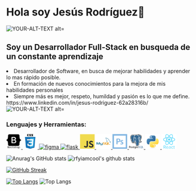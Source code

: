

##                            <h1 class="text-center d-flex"> Hola soy Jesús Rodríguez👋 </h1>

<picture class="w-25">
 <source media="(prefers-color-scheme: dark) alt="bootstrap" width="400" height="400"" srcset="https://github.com/jesuse2r/jesuse2r/assets/119432601/771a4b21-8f8e-45ad-95b8-c45334babe98">
 <source media="(prefers-color-scheme: light) alt="bootstrap" width="400" height="400"" srcset="https://github.com/jesuse2r/jesuse2r/assets/119432601/771a4b21-8f8e-45ad-95b8-c45334babe98">
 <img alt="YOUR-ALT-TEXT alt="bootstrap" width="400" height="400" " src="https://github.com/jesuse2r/jesuse2r/assets/119432601/771a4b21-8f8e-45ad-95b8-c45334babe98">
  
</picture>
 


## Soy un Desarrollador Full-Stack en busqueda de un constante aprendizaje
<li>Desarrollador de Software, en busca de mejorar habilidades y aprender lo mas rápido posible.</li>
  <li> En formación de nuevos conocimientos para la mejora de mis habilidades personales</li>
<li>Siempre más es mejor, respeto, humildad y pasión es lo que me define.</li>


<link>https://www.linkedin.com/in/jesus-rodriguez-62a28316b/</link>
<i class="fa-brands fa-linkedin"></i>
<picture>
 <source media="(prefers-color-scheme: dark)alt="bootstrap" width="50" height="50"" srcset="https://upload.wikimedia.org/wikipedia/commons/c/ca/LinkedIn_logo_initials.png">
 <source media="(prefers-color-scheme: light) alt="bootstrap" width="50" height="50"" srcset="https://upload.wikimedia.org/wikipedia/commons/c/ca/LinkedIn_logo_initials.png">
 <img alt="YOUR-ALT-TEXT alt="bootstrap" width="50" height="50""  src="https://upload.wikimedia.org/wikipedia/commons/c/ca/LinkedIn_logo_initials.png">
  
</picture>
<h3 align="left">Lenguajes y Herramientas:</h3>
<p align="left"> <a href="https://getbootstrap.com" target="_blank" rel="noreferrer"> <img src="https://raw.githubusercontent.com/devicons/devicon/master/icons/bootstrap/bootstrap-plain-wordmark.svg" alt="bootstrap" width="40" height="40"/> </a> <a href="https://www.w3schools.com/css/" target="_blank" rel="noreferrer"> <img src="https://raw.githubusercontent.com/devicons/devicon/master/icons/css3/css3-original-wordmark.svg" alt="css3" width="40" height="40"/> </a> <a href="https://www.figma.com/" target="_blank" rel="noreferrer"> <img src="https://www.vectorlogo.zone/logos/figma/figma-icon.svg" alt="figma" width="40" height="40"/> </a> <a href="https://flask.palletsprojects.com/" target="_blank" rel="noreferrer"> <img src="https://www.vectorlogo.zone/logos/pocoo_flask/pocoo_flask-icon.svg" alt="flask" width="40" height="40"/> </a>  <a href="https://developer.mozilla.org/en-US/docs/Web/JavaScript" target="_blank" rel="noreferrer"> <img src="https://raw.githubusercontent.com/devicons/devicon/master/icons/javascript/javascript-original.svg" alt="javascript" width="40" height="40"/> </a> <a href="https://www.mysql.com/" target="_blank" rel="noreferrer"> <img src="https://raw.githubusercontent.com/devicons/devicon/master/icons/mysql/mysql-original-wordmark.svg" alt="mysql" width="40" height="40"/> </a> <a href="https://www.photoshop.com/en" target="_blank" rel="noreferrer"> <img src="https://raw.githubusercontent.com/devicons/devicon/master/icons/photoshop/photoshop-line.svg" alt="photoshop" width="40" height="40"/> </a> <a href="https://www.postgresql.org" target="_blank" rel="noreferrer"> <img src="https://raw.githubusercontent.com/devicons/devicon/master/icons/postgresql/postgresql-original-wordmark.svg" alt="postgresql" width="40" height="40"/> </a> <a href="https://www.python.org" target="_blank" rel="noreferrer"> <img src="https://raw.githubusercontent.com/devicons/devicon/master/icons/python/python-original.svg" alt="python" width="40" height="40"/> </a> <a href="https://reactjs.org/" target="_blank" rel="noreferrer"> <img src="https://raw.githubusercontent.com/devicons/devicon/master/icons/react/react-original-wordmark.svg" alt="react" width="40" height="40"/> </a> </p>

![Anurag's GitHub stats](https://github-readme-stats.vercel.app/api?username=jesuse2r&show_icons=true&theme=tokyonight)
![rfyiamcool's github stats](https://github-readme-stats-git-masterrstaa-rickstaa.vercel.app/api?username=jesuse2r&show_icons=true&count_private=true&line_height=40&hide_border=true&theme=tokyonight)



[![GitHub Streak](http://github-readme-streak-stats.herokuapp.com?user=jesuse2r&theme=tokyonight&locale=es)](https://git.io/streak-stats)

[![Top Langs](https://github-readme-stats.vercel.app/api/top-langs/?username=jesuse2r&theme=tokyonight)](https://github.com/anuraghazra/github-readme-stats)
![Top Langs](https://github-readme-stats-git-masterrstaa-rickstaa.vercel.app/api/top-langs/?username=jesuse2r&hide=html&exclude_repo=python_vim&hide_border=true&theme=tokyonight)




